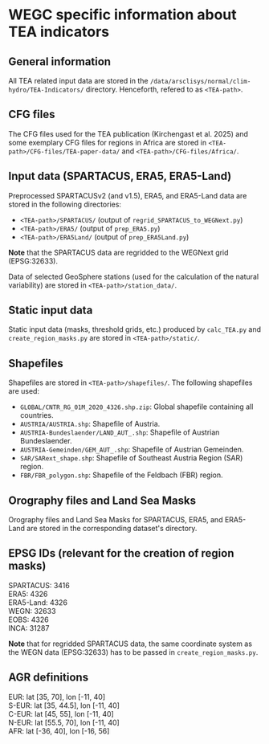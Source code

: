 # WEGC specific information about TEA indicators

## General information

All TEA related input data are stored in the `/data/arsclisys/normal/clim-hydro/TEA-Indicators/`
directory. Henceforth, refered to as `<TEA-path>`.

## CFG files

The CFG files used for the TEA publication (Kirchengast et al. 2025) and some exemplary CFG files
for regions in Africa are stored in `<TEA-path>/CFG-files/TEA-paper-data/` and
`<TEA-path>/CFG-files/Africa/`.

## Input data (SPARTACUS, ERA5, ERA5-Land)

Preprocessed SPARTACUSv2 (and v1.5), ERA5, and ERA5-Land data are stored in the following directories:

- `<TEA-path>/SPARTACUS/` (output of `regrid_SPARTACUS_to_WEGNext.py`)
- `<TEA-path>/ERA5/` (output of `prep_ERA5.py`)
- `<TEA-path>/ERA5Land/` (output of `prep_ERA5Land.py`)

**Note** that the SPARTACUS data are regridded to the WEGNext grid (EPSG:32633).

Data of selected GeoSphere stations (used for the calculation of the natural variability) are stored
in `<TEA-path>/station_data/`.

## Static input data

Static input data (masks, threshold grids, etc.) produced by `calc_TEA.py` and 
`create_region_masks.py` are stored in `<TEA-path>/static/`.

## Shapefiles

Shapefiles are stored in `<TEA-path>/shapefiles/`. The following shapefiles are used:

- `GLOBAL/CNTR_RG_01M_2020_4326.shp.zip`: Global shapefile containing all countries.
- `AUSTRIA/AUSTRIA.shp`: Shapefile of Austria.
- `AUSTRIA-Bundeslaender/LAND_AUT_.shp`: Shapefile of Austrian Bundeslaender.
- `AUSTRIA-Gemeinden/GEM_AUT_.shp`: Shapefile of Austrian Gemeinden.
- `SAR/SARext_shape.shp`: Shapefile of Southeast Austria Region (SAR) region.
- `FBR/FBR_polygon.shp`: Shapefile of the Feldbach (FBR) region.

## Orography files and Land Sea Masks

Orography files and Land Sea Masks for SPARTACUS, ERA5, and ERA5-Land are stored in the
corresponding dataset's directory.

## EPSG IDs (relevant for the creation of region masks)

SPARTACUS: 3416 \
ERA5: 4326 \
ERA5-Land: 4326 \
WEGN: 32633 \
EOBS: 4326 \
INCA: 31287

**Note** that for regridded SPARTACUS data, the same coordinate system as the WEGN data 
(EPSG:32633) has to be passed in `create_region_masks.py`.

## AGR definitions
EUR: lat [35, 70], lon [-11, 40] \
S-EUR: lat [35, 44.5], lon [-11, 40] \
C-EUR: lat [45, 55], lon [-11, 40] \
N-EUR: lat [55.5, 70], lon [-11, 40] \
AFR: lat [-36, 40], lon [-16, 56] 